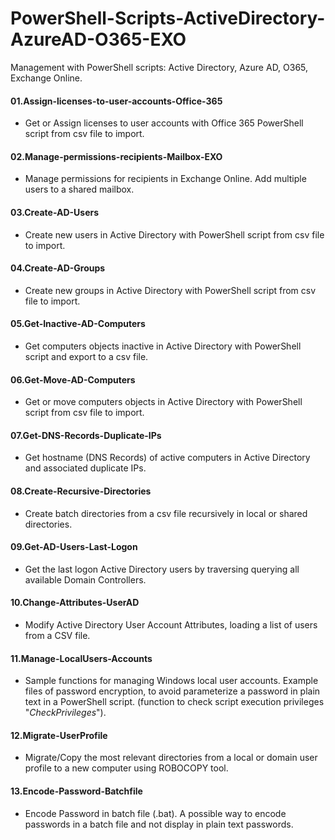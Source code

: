 # PowerShell-Scripts-ActiveDirectory-AzureAD-O365-EXO
Management with PowerShell scripts: Active Directory, Azure AD, O365, Exchange Online.

#### 01.Assign-licenses-to-user-accounts-Office-365
- Get or Assign licenses to user accounts with Office 365 PowerShell script from csv file to import.

#### 02.Manage-permissions-recipients-Mailbox-EXO
- Manage permissions for recipients in Exchange Online. Add multiple users to a shared mailbox.

#### 03.Create-AD-Users
- Create new users in Active Directory with PowerShell script from csv file to import.

#### 04.Create-AD-Groups
- Create new groups in Active Directory with PowerShell script from csv file to import.

#### 05.Get-Inactive-AD-Computers
- Get computers objects inactive in Active Directory with PowerShell script and export to a csv file.

#### 06.Get-Move-AD-Computers
- Get or move computers objects in Active Directory with PowerShell script from csv file to import.

#### 07.Get-DNS-Records-Duplicate-IPs
- Get hostname (DNS Records) of active computers in Active Directory and associated duplicate IPs.

#### 08.Create-Recursive-Directories
- Create batch directories from a csv file recursively in local or shared directories.

#### 09.Get-AD-Users-Last-Logon
- Get the last logon Active Directory users by traversing querying all available Domain Controllers.

#### 10.Change-Attributes-UserAD
- Modify Active Directory User Account Attributes, loading a list of users from a CSV file.

#### 11.Manage-LocalUsers-Accounts
- Sample functions for managing Windows local user accounts. Example files of password encryption, to avoid parameterize a password in plain text in a PowerShell script. (function to check script execution privileges "*CheckPrivileges*").

#### 12.Migrate-UserProfile
- Migrate/Copy the most relevant directories from a local or domain user profile to a new computer using ROBOCOPY tool.

#### 13.Encode-Password-Batchfile
- Encode Password in batch file (.bat). A possible way to encode passwords in a batch file and not display in plain text passwords.
